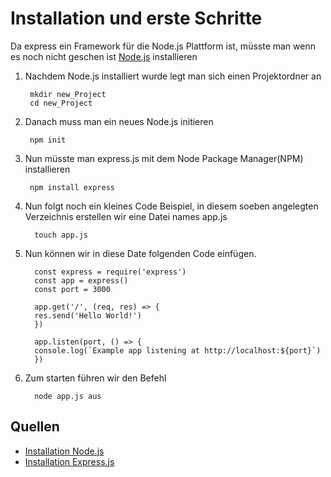 # Installation und erste Schritte

Da express ein Framework für die Node.js Plattform ist, müsste man wenn es noch nicht geschen ist [Node.js](https://nodejs.org/de/) installieren

1. Nachdem Node.js installiert wurde legt man sich einen Projektordner an
   
        mkdir new_Project
        cd new_Project

2. Danach muss man ein neues Node.js initieren
    
        npm init 
   
3. Nun müsste man express.js mit dem Node Package Manager(NPM) installieren
   
        npm install express

4. Nun folgt noch ein kleines Code Beispiel, in diesem soeben angelegten Verzeichnis erstellen wir eine Datei names app.js 
   
         touch app.js

5. Nun können wir in diese Date folgenden Code einfügen.

         const express = require('express')
         const app = express()
         const port = 3000
         
         app.get('/', (req, res) => {
         res.send('Hello World!')
         })
         
         app.listen(port, () => {
         console.log(`Example app listening at http://localhost:${port}`)
         })

6. Zum starten führen wir den Befehl

         node app.js aus 



## Quellen

* [Installation Node.js](https://nodejs.org/de/)
* [Installation Express.js](https://expressjs.com/de/starter/installing.html)

 